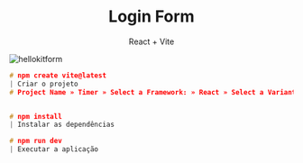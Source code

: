 **<h1 align="center"> Login Form </h1>** 
<p align=center> React + Vite  </p>

![hellokitform](https://github.com/neschii/ReactProjects/assets/107769757/fc6c7a06-60ae-4190-b898-4db412e6c144)


```c
# npm create vite@latest
| Criar o projeto
# Project Name » Timer » Select a Framework: » React » Select a Variant: » JavaScript 


# npm install
| Instalar as dependências

# npm run dev
| Executar a aplicação
```
